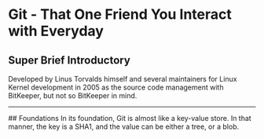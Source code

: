# Git - That One Friend You Interact with Everyday

## Super Brief Introductory
Developed by Linus Torvalds himself and several maintainers for Linux Kernel development in 2005 as the source code management with BitKeeper, but not so BitKeeper in mind.
<hr>
## Foundations
In its foundation, Git is almost like a key-value store. In that manner, the key is a SHA1, and the value can be either a tree, or a blob.
